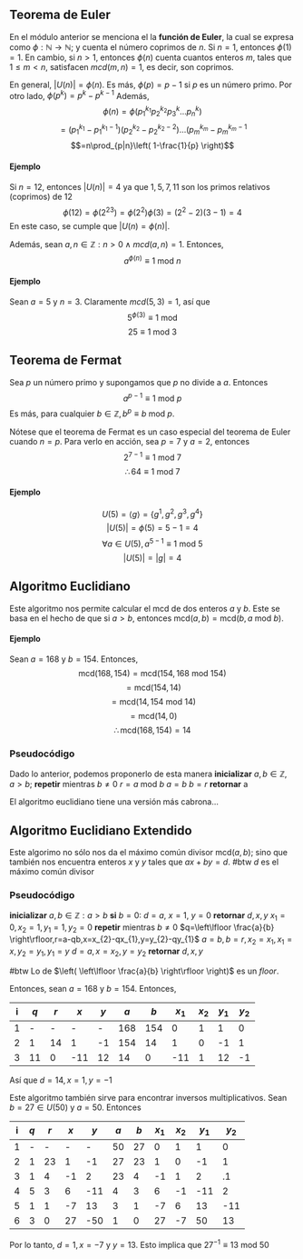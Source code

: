 ## Teorema de Euler

En el módulo anterior se menciona el la **función de Euler**, la cual se expresa como $\phi:\mathbb{N}\to \mathbb{N}$; y cuenta el número coprimos de $n$.
Si $n=1$, entonces $\phi(1)=1$. En cambio, si $n>1$, entonces $\phi(n)$ cuenta cuantos enteros $m$, tales que $1≤m<n$, satisfacen $mcd(m,n)=1$, es decir, son coprimos.

En general, $|U(n)|=\phi(n)$. Es más, $\phi(p)=p-1$ si $p$ es un número primo. Por otro lado, $\phi(p^k)=p^k-p^{k-1}$
Además, $$\phi(n)=\phi(p_{1}^{k_1}p_{2}^{k_2}p_{3}^k\dots p_{n}^k)$$
$$=(p_{1}^{k_{1}}-p_{1}^{k_{1}-1})(p_{2}^{k_{2}}-p_{2}^{k_{2}-2})\dots(p_{m}^{k_{m}}-p_{m}^{k_{m}-1}$$
$$=n\prod_{p|n}\left( 1-\frac{1}{p} \right)$$
#### Ejemplo

Si $n=12$, entonces $|U(n)|=4$ ya que $1,5,7,11$ son los primos relativos (coprimos) de $12$
$$\phi(12)=\phi(2^23)=\phi(2^2)\phi(3)=(2^2-2)(3-1)=4$$
En este caso, se cumple que $|U(n)=\phi(n)|$.


Además, sean $a,n\in\mathbb{Z}:n>0\land mcd(a,n)=1$. Entonces, $$a^{\phi(n)}\equiv 1\text{ mod }n$$
#### Ejemplo
Sean $a=5$ y $n=3$. Claramente $mcd(5,3)=1$, así que 
$$5^{\phi(3)}\equiv 1\text{ mod }$$
$$25\equiv 1\text{ mod }3$$
## Teorema de Fermat

Sea $p$ un número primo y supongamos que $p$ no divide a $a$. Entonces $$a^{p-1}\equiv 1\text{ mod }p$$
Es más, para cualquier $b\in\mathbb{Z},b^p\equiv b\text{ mod }p$. 

Nótese que el teorema de Fermat es un caso especial del teorema de Euler cuando $n=p$. Para verlo en acción, sea $p=7$ y $a=2$, entonces 
$$2^{7-1}\equiv 1\text{ mod }7$$
$$\therefore64\equiv 1\text{ mod }7$$

#### Ejemplo

$$U(5)= \langle g\rangle= \{ g^1,g^2,g^3,g^4 \}$$
$$|U(5)|=\phi(5)=5-1=4$$
$$\forall a\in U(5),a^{5-1}\equiv 1\text{ mod }5$$
$$|U(5)|=|g|=4$$

## Algoritmo Euclidiano

Este algoritmo nos permite calcular el mcd de dos enteros $a$ y $b$. Este se basa en el hecho de que si $a>b$, entonces $\text{mcd}(a,b)=\text{mcd}(b,a\text{ mod }b)$.

#### Ejemplo

Sean $a=168$ y $b=154$. Entonces, 
$$\text{mcd}(168,154)=\text{mcd}(154,168\text{ mod }154)$$
$$=\text{mcd}(154,14)$$
$$=\text{mcd}(14,154\text{ mod }14)$$
$$=\text{mcd}(14,0)$$
$$\therefore\text{mcd}(168,154)=14$$
<div style="page-break-after: always;"></div>

### Pseudocódigo

Dado lo anterior, podemos proponerlo de esta manera
**inicializar** $a,b\in\mathbb{Z},a>b;$
**repetir** mientras $b≠0$
	$r=a\text{ mod }b$
	$a=b$
	$b=r$
**retornar** a

El algoritmo euclidiano tiene una versión más cabrona...
## Algoritmo Euclidiano Extendido

Este algorimo no sólo nos da el máximo común divisor $\text{mcd}(a,b)$; sino que también nos encuentra enteros $x$ y $y$ tales que $ax+by=d$.
#btw $d$ es el máximo común divisor
### Pseudocódigo

**inicializar** $a,b\in\mathbb{Z}:a>b$
**si** $b=0$:
	$d=a$, $x=1$, $y=0$
	**retornar** $d,x,y$
$x_{1}=0,x_{2}=1,y_{1}=1,y_{2}=0$
**repetir** mientras $b\neq0$
	$q=\left\lfloor  \frac{a}{b}  \right\rfloor,r=a-qb,x=x_{2}-qx_{1},y=y_{2}-qy_{1}$
	$a=b,b=r,x_{2}=x_{1},x_{1}=x,y_{2}=y_{1},y_{1}=y$
$d=a,x=x_{2},y=y_{2}$
**retornar** $d,x,y$

#btw Lo de $\left( \left\lfloor  \frac{a}{b}  \right\rfloor \right)$ es un *floor*.
<div style="page-break-after: always;"></div>

Entonces, sean $a=168$ y $b=154$. Entonces,

| i   | $q$ | $r$ | $x$ | $y$ | $a$ | $b$ | $x_{1}$ | $x_2$ | $y_1$ | $y_2$ |
| --- | --- | --- | --- | --- | --- | --- | ------- | ----- | ----- | ----- |
| 1   | -   | -   | -   | -   | 168 | 154 | 0       | 1     | 1     | 0     |
| 2   | 1   | 14  | 1   | -1  | 154 | 14  | 1       | 0     | -1    | 1     |
| 3   | 11  | 0   | -11 | 12  | 14  | 0   | -11     | 1     | 12    | -1    |
Así que $d=14,x=1,y=-1$


Este algoritmo también sirve para encontrar inversos multiplicativos. Sean $b=27\in U(50)$ y $a=50$. Entonces 


| i   | $q$ | $r$ | $x$ | $y$ | $a$ | $b$ | $x_{1}$ | $x_2$ | $y_1$ | $y_2$ |
| --- | --- | --- | --- | --- | --- | --- | ------- | ----- | ----- | ----- |
| 1   | -   | -   | -   | -   | 50  | 27  | 0       | 1     | 1     | 0     |
| 2   | 1   | 23  | 1   | -1  | 27  | 23  | 1       | 0     | -1    | 1     |
| 3   | 1   | 4   | -1  | 2   | 23  | 4   | -1      | 1     | 2     | .1    |
| 4   | 5   | 3   | 6   | -11 | 4   | 3   | 6       | -1    | -11   | 2     |
| 5   | 1   | 1   | -7  | 13  | 3   | 1   | -7      | 6     | 13    | -11   |
| 6   | 3   | 0   | 27  | -50 | 1   | 0   | 27      | -7    | 50    | 13    |
Por lo tanto, $d=1, x=-7 \text{ y }y=13$. Esto implica que $27^{-1}\equiv 13\text{ mod }50$
